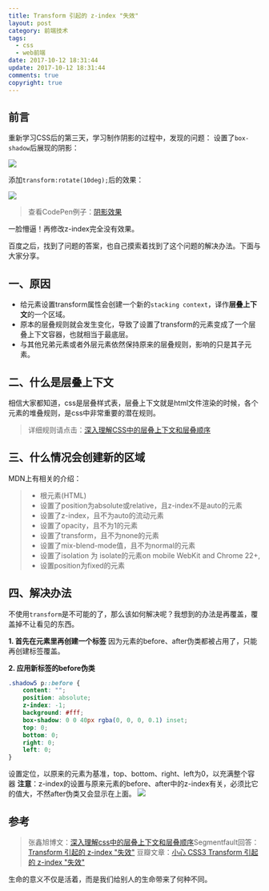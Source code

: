 ```yaml
---
title: Transform 引起的 z-index "失效"
layout: post
category: 前端技术
tags:
  - css
  - web前端
date: 2017-10-12 18:31:44
update: 2017-10-12 18:31:44
comments: true
copyright: true
---
```


## 前言
重新学习CSS后的第三天，学习制作阴影的过程中，发现的问题：
设置了`box-shadow`后展现的阴影：

![](https://upload-images.jianshu.io/upload_images/7295449-470275eaf0d0295a.png?imageMogr2/auto-orient/strip%7CimageView2/2/w/1240)

添加`transform:rotate(10deg);`后的效果：

![](https://upload-images.jianshu.io/upload_images/7295449-4fc582a383857820.png?imageMogr2/auto-orient/strip%7CimageView2/2/w/1240)

>查看CodePen例子：[阴影效果](https://codepen.io/destiny0904/pen/mBjRmJ)

一脸懵逼！再修改z-index完全没有效果。

百度之后，找到了问题的答案，也自己摸索着找到了这个问题的解决办法。下面与大家分享。

<!-- more -->

## 一、原因

- 给元素设置transform属性会创建一个新的`stacking context`，译作**层叠上下文**的一个区域。
- 原本的层叠规则就会发生变化，导致了设置了transform的元素变成了一个层叠上下文容器，也就相当于最底层。
- 与其他兄弟元素或者外层元素依然保持原来的层叠规则，影响的只是其子元素。

## 二、什么是层叠上下文

相信大家都知道，css是层叠样式表，层叠上下文就是html文件渲染的时候，各个元素的堆叠规则，是css中非常重要的潜在规则。

>详细规则请点击：[深入理解CSS中的层叠上下文和层叠顺序](https://destinytaoer.cn/2017/10/%E6%B7%B1%E5%85%A5%E7%90%86%E8%A7%A3%E5%B1%82%E5%8F%A0%E4%B8%8A%E4%B8%8B%E6%96%87%E5%92%8C%E5%B1%82%E5%8F%A0%E9%A1%BA%E5%BA%8F/)

## 三、什么情况会创建新的区域
MDN上有相关的介绍：
>- 根元素(HTML)
>- 设置了position为absolute或relative，且z-index不是auto的元素
>- 设置了z-index，且不为auto的流动元素
>- 设置了opacity，且不为1的元素
>- 设置了transform，且不为none的元素
>- 设置了mix-blend-mode值，且不为normal的元素
>- 设置了isolation 为 isolate的元素on mobile WebKit and Chrome 22+, 
>- 设置position为fixed的元素

## 四、解决办法
不使用`transform`是不可能的了，那么该如何解决呢？我想到的办法是再覆盖，覆盖掉不让看见的东西。

**1. 首先在元素里再创建一个标签**
因为元素的before、after伪类都被占用了，只能再创建标签覆盖。

**2. 应用新标签的before伪类**
```css
.shadow5 p::before {
	content: "";
	position: absolute;
	z-index: -1;
	background: #fff;
	box-shadow: 0 0 40px rgba(0, 0, 0, 0.1) inset;
	top: 0;
	bottom: 0;
	right: 0;
	left: 0;
}
```
设置定位，以原来的元素为基准，top、bottom、right、left为0，以充满整个容器
**注意**：z-index的设置与原来元素的before、after中的z-index有关，必须比它的值大，不然after伪类又会显示在上面。
![](https://upload-images.jianshu.io/upload_images/7295449-90f36940b3b0480d.png?imageMogr2/auto-orient/strip%7CimageView2/2/w/1240)


## 参考 
>张鑫旭博文：[深入理解css中的层叠上下文和层叠顺序](https://www.zhangxinxu.com/wordpress/2016/01/understand-css-stacking-context-order-z-index/)Segmentfault回答：[Transform 引起的 z-index "失效"](https://segmentfault.com/q/1010000002480824)
豆瓣文章：[小心 CSS3 Transform 引起的 z-index "失效"](https://www.douban.com/note/343402554/)

<Quote>生命的意义不仅是活着，而是我们给别人的生命带来了何种不同。</Quote>
